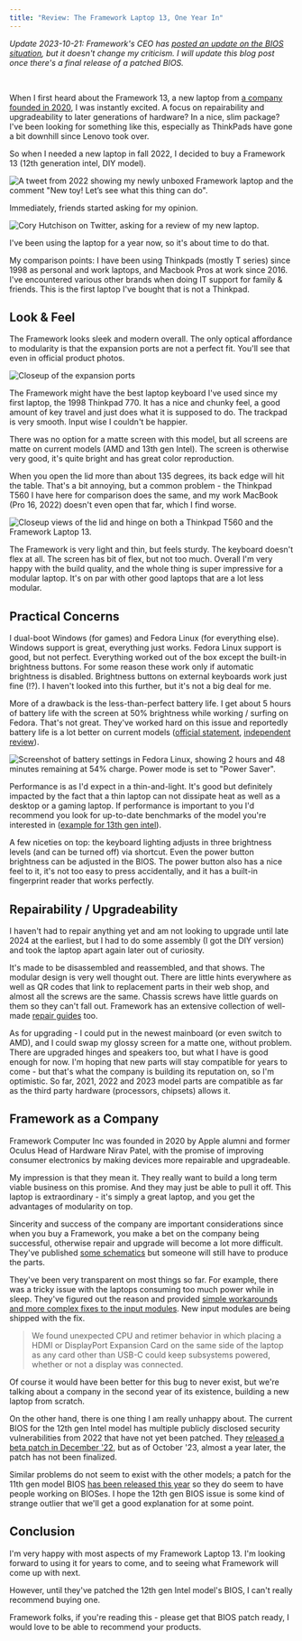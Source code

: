 ```yaml
---
title: "Review: The Framework Laptop 13, One Year In"
---
```


*Update 2023-10-21: Framework's CEO has [posted an update on the BIOS situation](https://community.frame.work/t/12th-gen-intel-core-bios-3-06-beta/25726/370), but it doesn't change my criticism. I will update this blog post once there's a final release of a patched BIOS.*

<br/>

When I first heard about the Framework 13, a new laptop from [a company founded in 2020](https://frame.work), I was instantly excited. A focus on repairability and upgradeability to later generations of hardware? In a nice, slim package? I've been looking for something like this, especially as ThinkPads have gone a bit downhill since Lenovo took over.

So when I needed a new laptop in fall 2022, I decided to buy a Framework 13 (12th generation intel, DIY model).

![A tweet from 2022 showing my newly unboxed Framework laptop and the comment "New toy! Let’s see what this thing can do".](assets/framework-13-1-year/twitter-post.jpg)

Immediately, friends started asking for my opinion.

![Cory Hutchison on Twitter, asking for a review of my new laptop.](assets/framework-13-1-year/twitter-reply.png)

I've been using the laptop for a year now, so it's about time to do that.

My comparison points: I have been using Thinkpads (mostly T series) since 1998 as personal and work laptops, and Macbook Pros at work since 2016. I've encountered various other brands when doing IT support for family & friends. This is the first laptop I've bought that is not a Thinkpad.

## Look & Feel

The Framework looks sleek and modern overall. The only optical affordance to modularity is that the expansion ports are not a perfect fit. You'll see that even in official product photos.

![Closeup of the expansion ports](assets/framework-13-1-year/ports.jpeg)

The Framework might have the best laptop keyboard I've used since my first laptop, the 1998 Thinkpad 770. It has a nice and chunky feel, a good amount of key travel and just does what it is supposed to do. The trackpad is very smooth. Input wise I couldn't be happier.

There was no option for a matte screen with this model, but all screens are matte on current models (AMD and 13th gen Intel). The screen is otherwise very good, it's quite bright and has great color reproduction.

When you open the lid more than about 135 degrees, its back edge will hit the table. That's a bit annoying, but a common problem - the Thinkpad T560 I have here for comparison does the same, and my work MacBook (Pro 16, 2022) doesn't even open that far, which I find worse.

![Closeup views of the lid and hinge on both a Thinkpad T560 and the Framework Laptop 13.](assets/framework-13-1-year/lids.jpg)

The Framework is very light and thin, but feels sturdy. The keyboard doesn't flex at all. The screen has  bit of flex, but not too much. Overall I'm very happy with the build quality, and the whole thing is super impressive for a modular laptop. It's on par with other good laptops that are a lot less modular.

## Practical Concerns

I dual-boot Windows (for games) and Fedora Linux (for everything else). Windows support is great, everything just works. Fedora Linux support is good, but not perfect. Everything worked out of the box except the built-in brightness buttons. For some reason these work only if automatic brightness is disabled. Brightness buttons on external keyboards work just fine (!?). I haven't looked into this further, but it's not a big deal for me.

More of a drawback is the less-than-perfect battery life. I get about 5 hours of battery life with the screen at 50% brightness while working / surfing on Fedora. That's not great. They've worked hard on this issue and reportedly battery life is a lot better on current models ([official statement](https://frame.work/ca/en/blog/testing-the-battery-life-of-framework-laptop-13-13th-gen-intel-core), [independent review](https://www.tomshardware.com/reviews/framework-laptop-13-intel-2023)).

![Screenshot of battery settings in Fedora Linux, showing 2 hours and 48 minutes remaining at 54% charge. Power mode is set to "Power Saver".](assets/framework-13-1-year/battery-life.png)

Performance is as I'd expect in a thin-and-light. It's good but definitely impacted by the fact that a thin laptop can not dissipate heat as well as a desktop or a gaming laptop. If performance is important to you I'd recommend you look for up-to-date benchmarks of the model you're interested in ([example for 13th gen intel](https://www.pcgamer.com/framework-13-laptop-intel-core-i7-1370p-mainboard-review-benchmarks/)).

A few niceties on top: the keyboard lighting adjusts in three brightness levels (and can be turned off) via shortcut. Even the power button brightness can be adjusted in the BIOS. The power button also has a nice feel to it, it's not too easy to press accidentally, and it has a built-in fingerprint reader that works perfectly.

## Repairability / Upgradeability

I haven't had to repair anything yet and am not looking to upgrade until late 2024 at the earliest, but I had to do some assembly (I got the DIY version) and took the laptop apart again later out of curiosity. 

It's made to be disassembled and reassembled, and that shows. The modular design is very well thought out. There are little hints everywhere as well as QR codes that link to replacement parts in their web shop, and almost all the screws are the same. Chassis screws have little guards on them so they can't fall out. Framework has an extensive collection of well-made [repair guides](https://guides.frame.work/) too.

As for upgrading - I could put in the newest mainboard (or even switch to AMD), and I could swap my glossy screen for a matte one, without problem. There are upgraded hinges and speakers too, but what I have is good enough for now. I'm hoping that new parts will stay compatible for years to come - but that's what the company is building its reputation on, so I'm optimistic. So far, 2021, 2022 and 2023 model parts are compatible as far as the third party hardware (processors, chipsets) allows it.

## Framework as a Company

Framework Computer Inc was founded in 2020 by Apple alumni and former Oculus Head of Hardware Nirav Patel, with the promise of improving consumer electronics by making devices more repairable and upgradeable.

My impression is that they mean it. They really want to build a long term viable business on this promise. And they may just be able to pull it off. This laptop is extraordinary - it's simply a great laptop, and you get the advantages of modularity on top.

Sincerity and success of the company are important considerations since when you buy a Framework, you make a bet on the company being successful, otherwise repair and upgrade will become a lot more difficult. They've published [some schematics](https://github.com/FrameworkComputer/Framework-Laptop-13) but someone will still have to produce the parts.

They've been very transparent on most things so far. For example, there was a tricky issue with the laptops consuming too much power while in sleep. They've figured out the reason and provided [simple workarounds and more complex fixes to the input modules](https://frame.work/ca/en/blog/getting-ready-to-ship-13th-gen-and-announcing-power-saving-expansion-cards). New input modules are being shipped with the fix.

> We found unexpected CPU and retimer behavior in which placing a HDMI or DisplayPort Expansion Card on the same side of the laptop as any card other than USB-C could keep subsystems powered, whether or not a display was connected.

Of course it would have been better for this bug to never exist, but we're talking about a company in the second year of its existence, building a new laptop from scratch.

On the other hand, there is one thing I am really unhappy about. The current BIOS for the 12th gen Intel model has multiple publicly disclosed security vulnerabilities from 2022 that have not yet been patched. They [released a beta patch in December '22](https://community.frame.work/t/12th-gen-intel-core-bios-3-06-beta/25726), but as of October '23, almost a year later, the patch has not been finalized.

Similar problems do not seem to exist with the other models; a patch for the 11th gen model BIOS [has been released this year](https://community.frame.work/t/responded-11th-gen-intel-core-bios-3-17-release/25137) so they do seem to have people working on BIOSes. I hope the 12th gen BIOS issue is some kind of strange outlier that we'll get a good explanation for at some point.

## Conclusion

I'm very happy with most aspects of my Framework Laptop 13. I'm looking forward to using it for years to come, and to seeing what Framework will come up with next.

However, until they've patched the 12th gen Intel model's BIOS, I can't really recommend buying one.

Framework folks, if you're reading this - please get that BIOS patch ready, I would love to be able to recommend your products.
